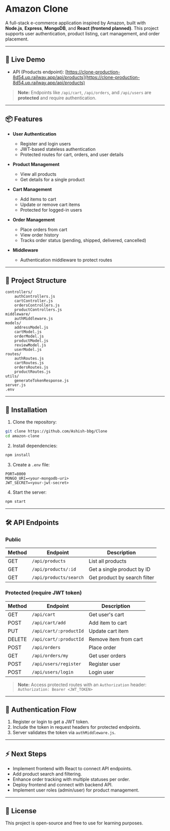 # Amazon Clone

A full-stack e-commerce application inspired by Amazon, built with **Node.js**, **Express**, **MongoDB**, and **React (frontend planned)**. This project supports user authentication, product listing, cart management, and order placement.

---

## 🚀 Live Demo

- API (Products endpoint): [https://clone-production-8d54.up.railway.app/api/products](https://clone-production-8d54.up.railway.app/api/products)

> **Note:** Endpoints like `/api/cart`, `/api/orders`, and `/api/users` are **protected** and require authentication.

---

## 📦 Features

- **User Authentication**

  - Register and login users
  - JWT-based stateless authentication
  - Protected routes for cart, orders, and user details

- **Product Management**

  - View all products
  - Get details for a single product

- **Cart Management**

  - Add items to cart
  - Update or remove cart items
  - Protected for logged-in users

- **Order Management**

  - Place orders from cart
  - View order history
  - Tracks order status (pending, shipped, delivered, cancelled)

- **Middleware**
  - Authentication middleware to protect routes

---

## 📂 Project Structure

```
controllers/
    authControllers.js
    cartController.js
    ordersControllers.js
    productControllers.js
middleware/
    authMiddleware.js
models/
    addressModel.js
    cartModel.js
    orderModel.js
    productModel.js
    reviewModel.js
    userModel.js
routes/
    authRoutes.js
    cartRoutes.js
    ordersRoutes.js
    productRoutes.js
utils/
    generateTokenResponse.js
server.js
.env
```

---

## 🔧 Installation

1. Clone the repository:

```bash
git clone https://github.com/Ashish-bbg/Clone
cd amazon-clone
```

2. Install dependencies:

```bash
npm install
```

3. Create a `.env` file:

```env
PORT=8000
MONGO_URI=<your-mongodb-uri>
JWT_SECRET=<your-jwt-secret>
```

4. Start the server:

```bash
npm start
```

---

## 🛠 API Endpoints

### Public

| Method | Endpoint               | Description                  |
| ------ | ---------------------- | ---------------------------- |
| GET    | `/api/products`        | List all products            |
| GET    | `/api/products/:id`    | Get a single product by ID   |
| GET    | `/api/products/search` | Get product by search filter |

### Protected (require JWT token)

| Method | Endpoint               | Description           |
| ------ | ---------------------- | --------------------- |
| GET    | `/api/cart`            | Get user's cart       |
| POST   | `/api/cart/add`        | Add item to cart      |
| PUT    | `/api/cart/:productId` | Update cart item      |
| DELETE | `/api/cart/:productId` | Remove item from cart |
| POST   | `/api/orders`          | Place order           |
| GET    | `/api/orders/my`       | Get user orders       |
| POST   | `/api/users/register`  | Register user         |
| POST   | `/api/users/login`     | Login user            |

> **Note:** Access protected routes with an `Authorization` header:  
> `Authorization: Bearer <JWT_TOKEN>`

---

## 🔐 Authentication Flow

1. Register or login to get a JWT token.
2. Include the token in request headers for protected endpoints.
3. Server validates the token via `authMiddleware.js`.

---

## ⚡ Next Steps

- Implement frontend with React to connect API endpoints.
- Add product search and filtering.
- Enhance order tracking with multiple statuses per order.
- Deploy frontend and connect with backend API.
- Implement user roles (admin/user) for product management.

---

## 📌 License

This project is open-source and free to use for learning purposes.
